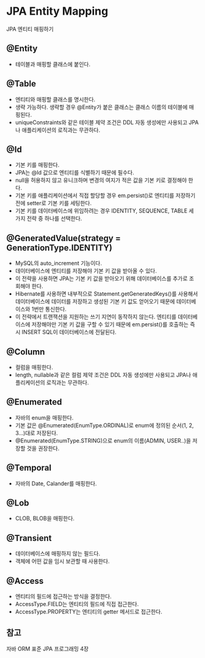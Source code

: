 # JPA Entity Mapping
JPA 엔티티 매핑하기

## @Entity
- 테이블과 매핑할 클래스에 붙인다.

## @Table
- 엔티티와 매핑할 클래스를 명시한다. 
- 생략 가능하다. 생략할 경우 @Entity가 붙은 클래스는 클래스 이름의 테이블에 매핑된다.
- uniqueConstraints와 같은 테이블 제약 조건은 DDL 자동 생성에만 사용되고 JPA나 애플리케이션의 로직과는 무관하다.

## @Id
- 기본 키를 매핑한다.
- JPA는 @Id 값으로 엔티티를 식별하기 때문에 필수다.
- null을 허용하지 않고 유니크하며 변경의 여지가 적은 값을 기본 키로 결정해야 한다.
- 기본 키를 애플리케이션에서 직접 할당할 경우 em.persist()로 엔티티를 저장하기 전에 setter로 기본 키를 세팅한다.
- 기본 키를 데이터베이스에 위임하려는 경우 IDENTITY, SEQUENCE, TABLE 세 가지 전략 중 하나를 선택한다.

## @GeneratedValue(strategy = GenerationType.IDENTITY)
- MySQL의 auto_increment 기능이다.
- 데이터베이스에 엔티티를 저장해야 기본 키 값을 받아올 수 있다.
- 이 전략을 사용하면 JPA는 기본 키 값을 받아오기 위해 데이터베이스를 추가로 조회해야 한다. 
- Hibernate를 사용하면 내부적으로 Statement.getGeneratedKeys()를 사용해서 데이터베이스에 데이터를 저장하고 생성된 기본 키 값도 얻어오기 때문에 데이터베이스와 1번만 통신한다.
- 이 전략에서 트랜잭션을 지원하는 쓰기 지연이 동작하지 않는다. 엔티티를 데이터베이스에 저장해야만 기본 키 값을 구할 수 있기 때문에 em.persist()를 호출하는 즉시 INSERT SQL이 데이터베이스에 전달된다.

## @Column
- 컬럼을 매핑한다.
- length, nullable과 같은 컬럼 제약 조건은 DDL 자동 생성에만 사용되고 JPA나 애플리케이션의 로직과는 무관하다.

## @Enumerated
- 자바의 enum을 매핑한다.
- 기본 값은 @Enumerated(EnumType.ORDINAL)로 enum에 정의된 순서(1, 2, 3...)대로 저장된다.
- @Enumerated(EnumType.STRING)으로 enum의 이름(ADMIN, USER..)을 저장할 것을 권장한다.

## @Temporal
- 자바의 Date, Calander를 매핑한다.

## @Lob
- CLOB, BLOB을 매핑한다.

## @Transient
- 데이터베이스에 매핑하지 않는 필드다.
- 객체에 어떤 값을 임시 보관할 때 사용한다.

## @Access
- 엔티티의 필드에 접근하는 방식을 결정한다.
- AccessType.FIELD는 엔티티의 필드에 직접 접근한다. 
- AccessType.PROPERTY는 엔티티의 getter 메서드로 접근한다.

## 참고
자바 ORM 표준 JPA 프로그래밍 4장